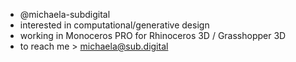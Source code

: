 - @michaela-subdigital
- interested in computational/generative design
- working in Monoceros PRO for Rhinoceros 3D / Grasshopper 3D
- to reach me > michaela@sub.digital
